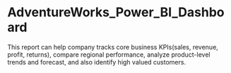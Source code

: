 # AdventureWorks_Power_BI_Dashboard
This report can help company tracks core business KPIs(sales, revenue, profit, returns), compare regional performance, analyze product-level trends and forecast, and also identify high valued customers.
